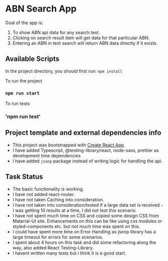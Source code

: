 # ABN Search App

Goal of the app is:

1. To show ABN api data for any search text.
2. Clicking on search result item will get data for that particular ABN.
3. Entering an ABN in text search will return ABN data directly if it exists.

## Available Scripts

In the project directory, you should first run: `npm install`

To run the project

### `npm run start`

To run tests

### 'npm run test'

## Project template and external dependencies info

- This project was bootstrapped with [Create React App](https://github.com/facebook/create-react-app).
- I have added Typescript, @testing-library/react, node-sass, prettier as development time dependencies
- I have added `jsonp` package instead of writing logic for handling the api.

## Task Status

- The basic functionality is working.
- I have not added react-router.
- I have not taken Caching into consideration.
- I have not taken into consideration/tested if a large data set is received - I was getting 10 results at a time, I did not test this scenario.
- I have not spent much time on CSS and copied some design CSS from Material-UI site. Enhancements on this can be like using css modules or styled-components etc. but not much time was spent on this.
- I could have spent more time on Error Handling as jsonp library has a large timeout for errors for some scenarios.
- I spent about 4 hours on this task and did some refactoring along the way, also added React Testing-Library.
- I havent written many tests but i think it is a good start.
